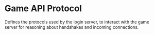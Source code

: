 # Game API Protocol
Defines the protocols used by the login server, to interact with the game server for reasoning about handshakes and incoming connections.